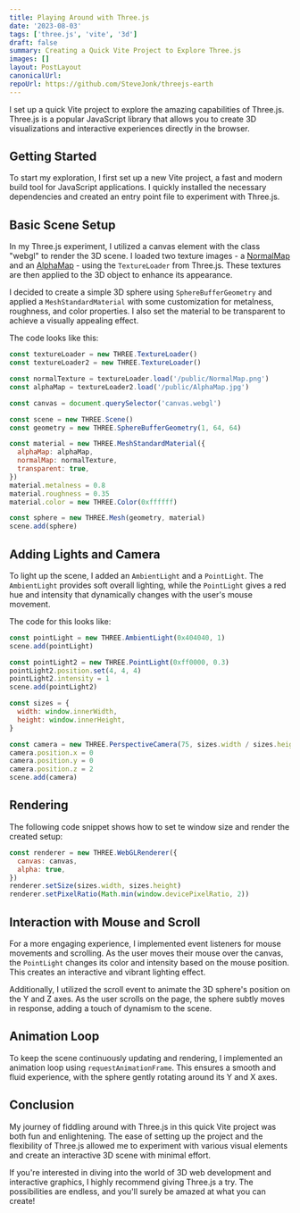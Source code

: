 ```yaml
---
title: Playing Around with Three.js
date: '2023-08-03'
tags: ['three.js', 'vite', '3d']
draft: false
summary: Creating a Quick Vite Project to Explore Three.js
images: []
layout: PostLayout
canonicalUrl:
repoUrl: https://github.com/SteveJonk/threejs-earth
---
```


I set up a quick Vite project to explore the amazing capabilities of Three.js. Three.js is a popular JavaScript library that allows you to create 3D visualizations and interactive experiences directly in the browser.

## Getting Started

To start my exploration, I first set up a new Vite project, a fast and modern build tool for JavaScript applications. I quickly installed the necessary dependencies and created an entry point file to experiment with Three.js.

## Basic Scene Setup

In my Three.js experiment, I utilized a canvas element with the class "webgl" to render the 3D scene. I loaded two texture images - a [NormalMap](https://en.wikipedia.org/wiki/Normal_mapping) and an [AlphaMap](https://www.velocenetwork.com/tech/what-is-alpha-mapping/) - using the `TextureLoader` from Three.js. These textures are then applied to the 3D object to enhance its appearance.

I decided to create a simple 3D sphere using `SphereBufferGeometry` and applied a `MeshStandardMaterial` with some customization for metalness, roughness, and color properties. I also set the material to be transparent to achieve a visually appealing effect.

The code looks like this:

```jsx
const textureLoader = new THREE.TextureLoader()
const textureLoader2 = new THREE.TextureLoader()

const normalTexture = textureLoader.load('/public/NormalMap.png')
const alphaMap = textureLoader2.load('/public/AlphaMap.jpg')

const canvas = document.querySelector('canvas.webgl')

const scene = new THREE.Scene()
const geometry = new THREE.SphereBufferGeometry(1, 64, 64)

const material = new THREE.MeshStandardMaterial({
  alphaMap: alphaMap,
  normalMap: normalTexture,
  transparent: true,
})
material.metalness = 0.8
material.roughness = 0.35
material.color = new THREE.Color(0xffffff)

const sphere = new THREE.Mesh(geometry, material)
scene.add(sphere)
```

## Adding Lights and Camera

To light up the scene, I added an `AmbientLight` and a `PointLight`. The `AmbientLight` provides soft overall lighting, while the `PointLight` gives a red hue and intensity that dynamically changes with the user's mouse movement.

The code for this looks like:

```jsx
const pointLight = new THREE.AmbientLight(0x404040, 1)
scene.add(pointLight)

const pointLight2 = new THREE.PointLight(0xff0000, 0.3)
pointLight2.position.set(4, 4, 4)
pointLight2.intensity = 1
scene.add(pointLight2)

const sizes = {
  width: window.innerWidth,
  height: window.innerHeight,
}

const camera = new THREE.PerspectiveCamera(75, sizes.width / sizes.height, 0.1, 100)
camera.position.x = 0
camera.position.y = 0
camera.position.z = 2
scene.add(camera)
```

## Rendering

The following code snippet shows how to set te window size and render the created setup:

```jsx
const renderer = new THREE.WebGLRenderer({
  canvas: canvas,
  alpha: true,
})
renderer.setSize(sizes.width, sizes.height)
renderer.setPixelRatio(Math.min(window.devicePixelRatio, 2))
```

## Interaction with Mouse and Scroll

For a more engaging experience, I implemented event listeners for mouse movements and scrolling. As the user moves their mouse over the canvas, the `PointLight` changes its color and intensity based on the mouse position. This creates an interactive and vibrant lighting effect.

Additionally, I utilized the scroll event to animate the 3D sphere's position on the Y and Z axes. As the user scrolls on the page, the sphere subtly moves in response, adding a touch of dynamism to the scene.

## Animation Loop

To keep the scene continuously updating and rendering, I implemented an animation loop using `requestAnimationFrame`. This ensures a smooth and fluid experience, with the sphere gently rotating around its Y and X axes.

## Conclusion

My journey of fiddling around with Three.js in this quick Vite project was both fun and enlightening. The ease of setting up the project and the flexibility of Three.js allowed me to experiment with various visual elements and create an interactive 3D scene with minimal effort.

If you're interested in diving into the world of 3D web development and interactive graphics, I highly recommend giving Three.js a try. The possibilities are endless, and you'll surely be amazed at what you can create!
